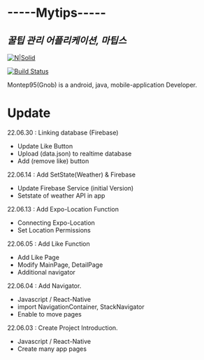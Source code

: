 # -----Mytips-----
## _꿀팁 관리 어플리케이션, 마팁스_

[![N|Solid](https://cldup.com/dTxpPi9lDf.thumb.png)](https://nodesource.com/products/nsolid)

[![Build Status](https://travis-ci.org/joemccann/dillinger.svg?branch=master)](https://travis-ci.org/joemccann/dillinger)

Montep95(Gnob) is a android, java, mobile-application Developer.

# Update
22.06.30 : Linking database (Firebase)
- Update Like Button
- Upload (data.json) to realtime database
- Add (remove like) button


22.06.14 : Add SetState(Weather) & Firebase
- Update Firebase Service (initial Version)
- Setstate of weather API in app

22.06.13 : Add Expo-Location Function
- Connecting Expo-Location
- Set Location Permissions

22.06.05 : Add Like Function
- Add Like Page
- Modify MainPage, DetailPage
- Additional navigator 

22.06.04 : Add Navigator.
- Javascript / React-Native
- import NavigationContainer, StackNavigator
- Enable to move pages

22.06.03 : Create Project Introduction.
- Javascript / React-Native
- Create many app pages